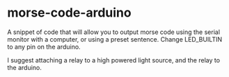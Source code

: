 # morse-code-arduino
A snippet of code that will allow you to output morse code using the serial monitor with a computer, or using a preset sentence.
Change LED_BUILTIN to any pin on the arduino.

I suggest attaching a relay to a high powered light source, and the relay to the arduino.
